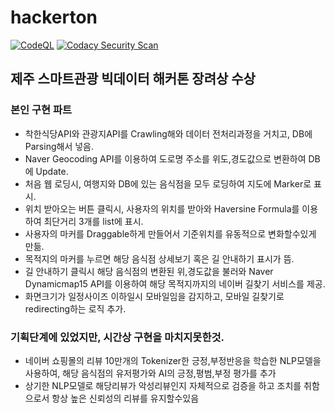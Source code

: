 # hackerton
[![CodeQL](https://github.com/d982h8st7/hackerton/actions/workflows/CodeQL.yaml/badge.svg)](https://github.com/d982h8st7/hackerton/actions/workflows/CodeQL.yaml) [![Codacy Security Scan](https://github.com/d982h8st7/hackerton/actions/workflows/codacy.yml/badge.svg)](https://github.com/d982h8st7/hackerton/actions/workflows/codacy.yml)
## 제주 스마트관광 빅데이터 해커톤 장려상 수상
### 본인 구현 파트
- 착한식당API와 관광지API를 Crawling해와 데이터 전처리과정을 거치고, DB에 Parsing해서 넣음.
- Naver Geocoding API를 이용하여 도로명 주소를 위도,경도값으로 변환하여 DB에 Update.
- 처음 웹 로딩시, 여행지와 DB에 있는 음식점을 모두 로딩하여 지도에 Marker로 표시.
- 위치 받아오는 버튼 클릭시, 사용자의 위치를 받아와 Haversine Formula를 이용하여 최단거리 3개를 list에 표시.
- 사용자의 마커를 Draggable하게 만들어서 기준위치를 유동적으로 변화할수있게 만듦.
- 목적지의 마커를 누르면 해당 음식점 상세보기 혹은 길 안내하기 표시가 뜸.
- 길 안내하기 클릭시 해당 음식점의 변환된 위,경도값을 불러와 Naver Dynamicmap15 API를 이용하여 해당 목적지까지의 네이버 길찾기 서비스를 제공.
- 화면크기가 일정사이즈 이하일시 모바일임을 감지하고, 모바일 길찾기로 redirecting하는 로직 추가.


### 기획단계에 있었지만, 시간상 구현을 마치지못한것.
- 네이버 쇼핑몰의 리뷰 10만개의 Tokenizer한 긍정,부정반응을 학습한 NLP모델을 사용하여, 해당 음식점의 유저평가와 AI의 긍정,평범,부정 평가를 추가
- 상기한 NLP모델로 해당리뷰가 악성리뷰인지 자체적으로 검증을 하고 조치를 취함으로서 항상 높은 신뢰성의 리뷰를 유지할수있음
